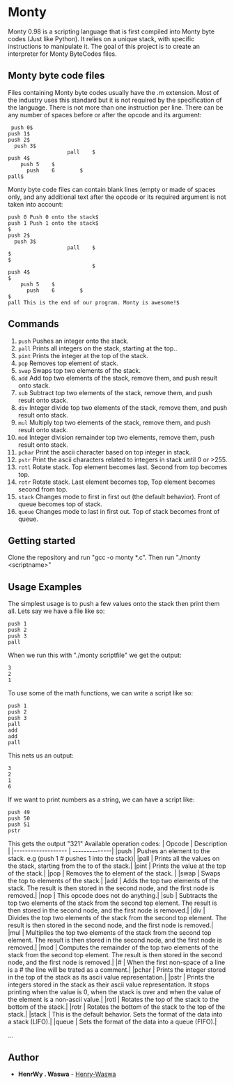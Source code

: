 # Monty
Monty 0.98 is a scripting language that is first compiled into Monty byte codes (Just like Python). It relies on a unique stack, with specific instructions to manipulate it. The goal of this project is to create an interpreter for Monty ByteCodes files.
## Monty byte code files
Files containing Monty byte codes usually have the .m extension. Most of the industry uses this standard but it is not required by the specification of the language. There is not more than one instruction per line. There can be any number of spaces before or after the opcode and its argument:

```
 push 0$
push 1$
push 2$
  push 3$
                   pall    $
push 4$
    push 5    $
      push    6        $
pall$

```
Monty byte code files can contain blank lines (empty or made of spaces only, and any additional text after the opcode or its required argument is not taken into account:

```
push 0 Push 0 onto the stack$
push 1 Push 1 onto the stack$
$
push 2$
  push 3$
                   pall    $
$
$
                           $
push 4$
$
    push 5    $
      push    6        $
$
pall This is the end of our program. Monty is awesome!$

```
## Commands
1. ```push```
Pushes an integer onto the stack.
2. ```pall```
Prints all integers on the stack, starting at the top..
3. ```pint```
Prints the integer at the top of the stack.
4. ```pop```
Removes top element of stack.
5. ```swap```
Swaps top two elements of the stack.
6. ```add```
Add top two elements of the stack, remove them, and push result onto stack.
7. ```sub```
Subtract top two elements of the stack, remove them, and push result onto stack.
8. ```div```
Integer divide top two elements of the stack, remove them, and push result onto stack.
9. ```mul```
Multiply top two elements of the stack, remove them, and push result onto stack.
10. ```mod```
Integer division remainder top two elements, remove them, push result onto stack.
11. ```pchar```
Print the ascii character based on top integer in stack.
12. ```pstr```
Print the ascii characters related to integers in stack until 0 or >255.
13. ```rotl```
Rotate stack. Top element becomes last. Second from top becomes top.
14. ```rotr```
Rotate stack. Last element becomes top, Top element becomes second from top.
15. ```stack```
Changes mode to first in first out (the default behavior). Front of queue becomes top of stack.
16. ```queue```
Changes mode to last in first out. Top of stack becomes front of queue.
## Getting started
Clone the repository and run "gcc -o monty *.c". Then run "./monty \<scriptname\>"
## Usage Examples
The simplest usage is to push a few values onto the stack then print them all. Lets say we have a file like so:

```
push 1
push 2
push 3
pall

```
When we run this with "./monty scriptfile" we get the output:
```
3
2
1

```
To use some of the math functions, we can write a script like so:
```
push 1
push 2
push 3
pall
add
add
pall

```
This nets us an output:

```
3
2
1
6

```
If we want to print numbers as a string, we can have a script like:

```
push 49
push 50
push 51
pstr
```
This gets the output "321"
Available operation codes:
| Opcode | Description |
|------------------- | --------------|
|push   | Pushes an element to the stack. e.g (push 1 # pushes 1 into the stack)|
|pall   | Prints all the values on the stack, starting from the to of the stack.|
|pint   | Prints the value at the top of the stack.|
|pop    | Removes the to element of the stack. |
|swap   | Swaps the top to elements of the stack.|
|add    | Adds the top two elements of the stack. The result is then stored in the second node, and the first node is removed.|
|nop    | This opcode does not do anything.|
|sub    | Subtracts the top two elements of the stack from the second top element. The result is then stored in the second node, and the first node is removed.|
|div    | Divides the top two elements of the stack from the second top element. The result is then stored in the second node, and the first node is removed.|
|mul | Multiplies the top two elements of the stack from the second top element. The result is then stored in the second node, and the first node is removed.|
|mod    | Computes the remainder of the top two elements of the stack from the second top element. The result is then stored in the second node, and the first node is removed.|
|#      | When the first non-space of a line is a # the line will be trated as a comment.|
|pchar  | Prints the integer stored in the top of the stack as its ascii value representation.|
|pstr   | Prints the integers stored in the stack as their ascii value representation. It stops printing when the value is 0, when the stack is over and when the value of the element is a non-ascii value.|
|rotl   | Rotates the top of the stack to the bottom of the stack.|
|rotr   | Rotates the bottom of the stack to the top of the stack.|
|stack  | This is the default behavior. Sets the format of the data into a stack (LIFO).|
|queue  | Sets the format of the data into a queue (FIFO).|

...

## Author
* **HenrWy . Waswa** - [Henry-Waswa](https://github.com/Henry-Waswa)
